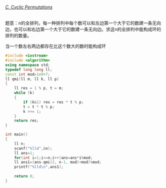 ###### [C. Cyclic Permutations](https://codeforces.com/contest/1391/problem/C)

题意：n的全排列，每一种排列中每个数可以和左边第一个大于它的数建一条无向边，也可以和右边第一个大于它的数建一条无向边。求这n的全排列中能构成环的排列的数量。

当一个数左右两边都存在比这个数大的数时能构成环

```c++
#include <iostream>
#include <algorithm>
using namespace std;
typedef long long ll;
const int mod=1e9+7;
ll qmi(ll m, ll k, ll p)
{
    ll res = 1 % p, t = m;
    while (k)
    {
        if (k&1) res = res * t % p;
        t = t * t % p;
        k >>= 1;
    }
    return res;
}

int main()
{
    ll n;
    scanf("%lld",&n);
    ll ans=1;
    for(int i=1;i<=n;i++)ans=ans*i%mod;
    ll ans1=(ans-qmi(2, n-1, mod)+mod)%mod;
    printf("%lld\n",ans1);
    
    return 0;
}
```

